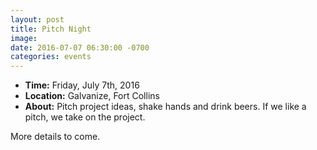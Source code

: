 ```yaml
---
layout: post
title: Pitch Night
image:
date: 2016-07-07 06:30:00 -0700
categories: events
---
```


- **Time:** Friday, July 7th, 2016
- **Location:** Galvanize, Fort Collins
- **About:** Pitch project ideas, shake hands and drink beers. If we like a pitch, we take on the project.

More details to come.
